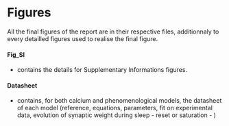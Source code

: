 # Figures

All the final figures of the report are in their respective files, additionnaly to every detailled figures used to realise the final figure.

#### Fig_SI
* contains the details for Supplementary Informations figures.

#### Datasheet
* contains, for both calcium and phenomenological models, the datasheet of each model (reference, equations, parameters, fit on experimental data, evolution of synaptic weight during sleep - reset or saturation - ) 
